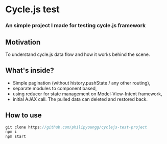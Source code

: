 # Cycle.js test
### An simple project I made for testing cycle.js framework

## Motivation
To understand cycle.js data flow and how it works behind the scene.

## What's inside?
- Simple pagination (without history.pushState / any other routing),
- separate modules to component based,
- using reducer for state management on Model-View-Intent framework,
- initial AJAX call. The pulled data can deleted and restored back.

## How to use
```javascript
git clone https://github.com/philipyoungg/cyclejs-test-project
npm i
npm start
```
